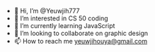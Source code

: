 - 👋 Hi, I’m @Yeuwjih777
- 👀 I’m interested in CS 50 coding
- 🌱 I’m currently learning JavaScript
- 💞️ I’m looking to collaborate on graphic design
- 📫 How to reach me yeuwjihouya@gmail.com

<!---
Yeuwjih777/Yeuwjih777 is a ✨ special ✨ repository because its `README.md` (this file) appears on your GitHub profile.
You can click the Preview link to take a look at your changes.
--->
